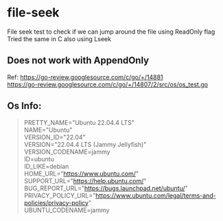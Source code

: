 # file-seek

File seek test to check if we can jump around the file using ReadOnly flag<br>
Tried the same in C also using Lseek

## Does not work with AppendOnly
Ref:  https://go-review.googlesource.com/c/go/+/14881 <br>
      https://go-review.googlesource.com/c/go/+/14807/2/src/os/os_test.go <br>  

## Os Info: 
> PRETTY_NAME="Ubuntu 22.04.4 LTS" <br>
> NAME="Ubuntu" <br>
> VERSION_ID="22.04" <br>
> VERSION="22.04.4 LTS (Jammy Jellyfish)" <br>
> VERSION_CODENAME=jammy <br>
> ID=ubuntu <br>
> ID_LIKE=debian <br>
> HOME_URL="https://www.ubuntu.com/" <br>
> SUPPORT_URL="https://help.ubuntu.com/" <br>
> BUG_REPORT_URL="https://bugs.launchpad.net/ubuntu/" <br>
> PRIVACY_POLICY_URL="https://www.ubuntu.com/legal/terms-and-policies/privacy-policy" <br>
> UBUNTU_CODENAME=jammy <br>
